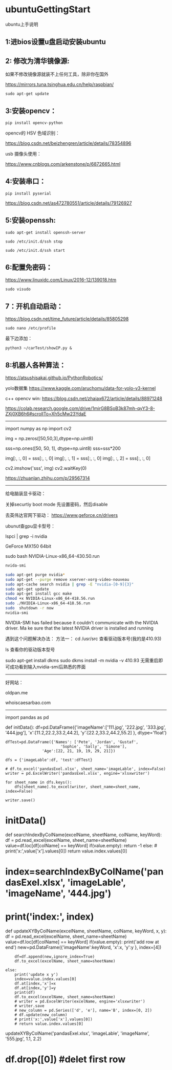 # ubuntuGettingStart
ubuntu上手说明


## 1:进bios设置u盘启动安装ubuntu

## 2: 修改为清华镜像源:

如果不修改镜像源就装不上任何工具，除非你在国外

https://mirrors.tuna.tsinghua.edu.cn/help/raspbian/

`sudo apt-get update`

## 3:安装opencv：

`pip install opencv-python`

opencv的 HSV 色域识别：

https://blog.csdn.net/beizhengren/article/details/78354896

usb 摄像头使用：

https://www.cnblogs.com/arkenstone/p/6872665.html

## 4:安装串口：

`pip install pyserial`

https://blog.csdn.net/as472780551/article/details/79126927


## 5:安装openssh:

``sudo apt-get install openssh-server``

``sudo /etc/init.d/ssh stop``

``sudo /etc/init.d/ssh start``

## 6:配置免密码：

https://www.linuxidc.com/Linux/2016-12/139018.htm

``sudo visudo``

## 7：开机自动启动：

https://blog.csdn.net/time_future/article/details/85805298

`sudo nano /etc/profile`

最下边添加：

`python3 ~/carTest/showIP.py &`

## 8:机器人各种算法：

https://atsushisakai.github.io/PythonRobotics/


yolo数据集
https://www.kaggle.com/aruchomu/data-for-yolo-v3-kernel

c++ opencv win:
https://blog.csdn.net/zhaiax672/article/details/88971248

https://colab.research.google.com/drive/1mirG8BSoB3k87mh-qyY3-8-ZXj0XB6h6#scrollTo=Xh5cMw23YdaE

------------------------------------------------------------------------------------------------
import numpy as np
import cv2

img = np.zeros([50,50,3],dtype=np.uint8)

sss=np.ones([50, 50, 1], dtype=np.uint8)
sss=sss*200

img[:, :, 0] = sss[:, :, 0]
img[:, :, 1] = sss[:, :, 0]
img[:, :, 2] = sss[:, :, 0]

cv2.imshow('sss', img)
cv2.waitKey(0)

https://zhuanlan.zhihu.com/p/29567314

--------------------------------------------------------------------------------------------
给电脑装显卡驱动：

关掉securtiy boot mode
先设置密码，然后disable

去英伟达官网下驱动：
https://www.geforce.cn/drivers

ubunut查gpu显卡型号：

lspci | grep -i nvidia

GeForce MX150
64bit

sudo bash NVIDIA-Linux-x86_64-430.50.run

```bash
nvida-smi

sudo apt-get purge nvidia*
sudo apt-get --purge remove xserver-xorg-video-nouveau
sudo apt-cache search nvidia | grep -E "nvidia-[0-9]{3}"
sudo apt-get update
sudo apt-get install gcc make
chmod +x NVIDIA-Linux-x86_64-418.56.run
sudo ./NVIDIA-Linux-x86_64-418.56.run
sudo  shutdown -r now
nvidia-smi
```


NVIDIA-SMI has failed because it couldn’t communicate with the NVIDIA driver. Ma
ke sure that the latest NVIDIA driver is installed and running

遇到这个问题解决办法：
方法一：
cd /usr/src 查看驱动版本号(我的是410.93)

ls 查看你的驱动版本型号

  sudo apt-get install dkms
  sudo dkms install -m nvidia -v 410.93
  无需重启即可成功看到输入nvidia-smi后熟悉的界面

-------------------------------------------------------------------------------------------
好网站：

oldpan.me

whoiscaesarbao.com

------------------------------------------------------------------------------------------

import pandas as pd


def initData():
    df=pd.DataFrame({'imageName':['111.jpg', '222.jpg', '333.jpg', '444.jpg'], 
                    'x':[11.2,22.2,33.2,44.2],
                    'y':[22.2,33.2,44.2,55.2]
                    }, dtype='float')

    dfTest=pd.DataFrame({'Names': ['Pete', 'Jordan', 'Gustaf',
                            'Sophie', 'Sally', 'Simone'],
                    'Age':[22, 21, 19, 19, 29, 21]})

    dfs = {'imageLable':df, 'test':dfTest}

    # df.to_excel('pandasExel.xlsx', sheet_name='imageLable', index=False)
    writer = pd.ExcelWriter('pandasExel.xlsx', engine='xlsxwriter')

    for sheet_name in dfs.keys():
        dfs[sheet_name].to_excel(writer, sheet_name=sheet_name, index=False)

    writer.save()

# initData()


def searchIndexByColName(excelName, sheetName, colName, keyWord):
    df = pd.read_excel(excelName, sheet_name=sheetName)
    value=df.loc[df[colName] == keyWord]
    if(value.empty):
        return -1
    else:
        # print('x:',value['x'].values[0])
        return value.index.values[0]

# index=searchIndexByColName('pandasExel.xlsx', 'imageLable', 'imageName', '444.jpg')
# print('index:', index)

def updateXYByColName(excelName, sheetName, colName, keyWord, x, y):
    df = pd.read_excel(excelName, sheet_name=sheetName)
    value=df.loc[df[colName] == keyWord]
    if(value.empty):
        print('add row at end')
        new=pd.DataFrame({'imageName':keyWord, 
                'x':x,
                'y':y
                }, index=[4])


        df=df.append(new,ignore_index=True)
        df.to_excel(excelName, sheet_name=sheetName)

    else:
        print('update x y')
        index=value.index.values[0]
        df.at[index,'x']=x
        df.at[index,'y']=y
        print(df)
        df.to_excel(excelName, sheet_name=sheetName)
        # writer = pd.ExcelWriter(excelName, engine='xlsxwriter')
        # writer.save
        # new_column = pd.Series(['d', 'e'], name='B', index=[0, 2])
        # df.update(new_column)
        # print('x:',value['x'].values[0])
        # return value.index.values[0]


updateXYByColName('pandasExel.xlsx', 'imageLable', 'imageName', '555.jpg', 1.1, 2.2)


# df.drop([0]) #delet first row
